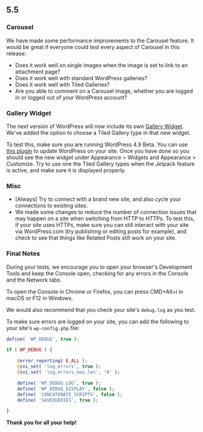 ## 5.5

### Carousel

We have made some performance improvements to the Carousel feature. It would be great if everyone could test every aspect of Carousel in this release:
- Does it work well on single images when the image is set to link to an attachment page?
- Does it work well with standard WordPress galleries?
- Does it work well with Tiled Galleries?
- Are you able to comment on a Carousel image, whether you are logged in or logged out of your WordPress account?

### Gallery Widget

The next version of WordPress will now include its own [Gallery Widget](https://make.wordpress.org/core/2017/09/25/introducing-the-gallery-widget/). We've added the option to choose a Tiled Gallery type in that new widget.

To test this, make sure you are running WordPress 4.9 Beta. You can use [this plugin](https://wordpress.org/plugins/wordpress-beta-tester/) to update WordPress on your site. Once you have done so you should see the new widget under Appearance > Widgets and Appearance > Customize. Try to use one the Tiled Gallery types when the Jetpack feature is active, and make sure it is displayed properly.

### Misc

- [Always] Try to connect with a brand new site, and also cycle your connections to existing sites.
- We made some changes to reduce the number of connection issues that may happen on a site when switching from HTTP to HTTPs. To test this, if your site uses HTTPs, make sure you can still interact with your site via WordPress.com (try publishing or editing posts for example), and check to see that things like Related Posts still work on your site.

### Final Notes

During your tests, we encourage you to open your browser's Development Tools and keep the Console open, checking for any errors in the Console and the Network tabs.

To open the Console in Chrome or Firefox, you can press CMD+Alt+i in macOS or F12 in Windows.

We would also recommend that you check your site's `debug.log` as you test.

To make sure errors are logged on your site, you can add the following to your site's `wp-config.php` file:

```php
define( 'WP_DEBUG', true );

if ( WP_DEBUG ) {

	@error_reporting( E_ALL );
	@ini_set( 'log_errors', true );
	@ini_set( 'log_errors_max_len', '0' );

	define( 'WP_DEBUG_LOG', true );
	define( 'WP_DEBUG_DISPLAY', false );
	define( 'CONCATENATE_SCRIPTS', false );
	define( 'SAVEQUERIES', true );

}
```

**Thank you for all your help!**
